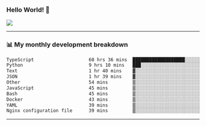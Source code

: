 ### Hello World! 👋

<a>
  <img align="center" src="https://github-readme-stats.vercel.app/api?username=megatunger&count_private=true&include_all_commits=true&bg_color=30,56CCF2,2F80ED&title_color=fff&text_color=fff" />
</a>

------
### 📊 My monthly development breakdown

<!--START_SECTION:waka-->

```txt
TypeScript                    60 hrs 36 mins  ███████████████████░░░░░░   76.44 %
Python                        9 hrs 10 mins   ███░░░░░░░░░░░░░░░░░░░░░░   11.58 %
Text                          1 hr 40 mins    ▓░░░░░░░░░░░░░░░░░░░░░░░░   02.10 %
JSON                          1 hr 39 mins    ▓░░░░░░░░░░░░░░░░░░░░░░░░   02.08 %
Other                         54 mins         ▒░░░░░░░░░░░░░░░░░░░░░░░░   01.15 %
JavaScript                    45 mins         ▒░░░░░░░░░░░░░░░░░░░░░░░░   00.97 %
Bash                          45 mins         ▒░░░░░░░░░░░░░░░░░░░░░░░░   00.95 %
Docker                        43 mins         ▒░░░░░░░░░░░░░░░░░░░░░░░░   00.92 %
YAML                          39 mins         ▒░░░░░░░░░░░░░░░░░░░░░░░░   00.83 %
Nginx configuration file      39 mins         ▒░░░░░░░░░░░░░░░░░░░░░░░░   00.82 %
```

<!--END_SECTION:waka-->

------

